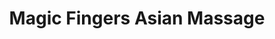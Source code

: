 ---
title: "Magic Fingers Asian Massage"
url: /forest-hill/magic-fingers-asian-massage/
shop: massage
---